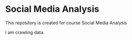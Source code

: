 # Social Media Analysis

This repository is created for course Social Media Analysis

I am crawling data.
